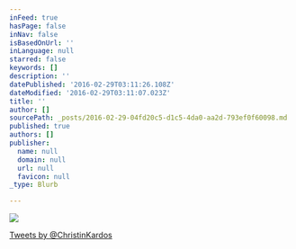 ```yaml
---
inFeed: true
hasPage: false
inNav: false
isBasedOnUrl: ''
inLanguage: null
starred: false
keywords: []
description: ''
datePublished: '2016-02-29T03:11:26.108Z'
dateModified: '2016-02-29T03:11:07.023Z'
title: ''
author: []
sourcePath: _posts/2016-02-29-04fd20c5-d1c5-4da0-aa2d-793ef0f60098.md
published: true
authors: []
publisher:
  name: null
  domain: null
  url: null
  favicon: null
_type: Blurb

---
```

![](https://the-grid-user-content.s3-us-west-2.amazonaws.com/9ee91c1c-16bb-4aee-b548-a4c264b9a8ec.gif)

[Tweets by @ChristinKardos][0]

[0]: https://twitter.com/ChristinKardos